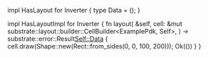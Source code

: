 impl HasLayout for Inverter {
    type Data = ();
}

impl HasLayoutImpl<ExamplePdk> for Inverter {
    fn layout(
        &self,
        cell: &mut substrate::layout::builder::CellBuilder<ExamplePdk, Self>,
    ) -> substrate::error::Result<Self::Data> {
        cell.draw(Shape::new(Rect::from_sides(0, 0, 100, 200)));
        Ok(())
    }
}

